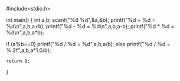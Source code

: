 #include<stdio.h>

int main()
{
int a,b;
	scanf("%d %d",&a,&b);
	printf("%d + %d = %d\n",a,b,a+b);
	printf("%d - %d = %d\n",a,b,a-b);
	printf("%d * %d = %d\n",a,b,a*b);
    
if (a%b==0)
          printf("%d / %d = %d",a,b,a/b);
else
           printf("%d / %d = %.2f",a,b,a*1.0/b);



	return 0;
 } 
